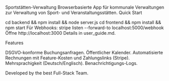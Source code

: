 Sportstätten-Verwaltung
Browserbasierte App für kommunale Verwaltungen zur Verwaltung von Sport- und Veranstaltungsstätten.
Quick Start

cd backend && npm install && node server.js
cd frontend && npm install && npm start
Für Webhooks: stripe listen --forward-to localhost:5000/webhook
Öffne http://localhost:3000
Details in user_guide.md.

Features

DSGVO-konforme Buchungsanfragen.
Öffentlicher Kalender.
Automatisierte Rechnungen mit Feature-Kosten und Zahlungslinks (Stripe).
Mehrsprachigkeit (Deutsch/Englisch).
Benachrichtigungs-Logs.

Developed by the best Full-Stack Team.